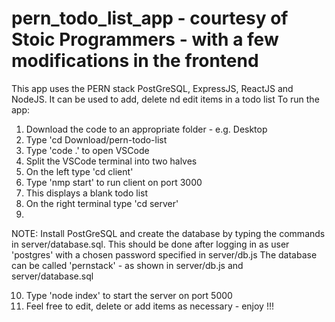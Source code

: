 # pern_todo_list_app - courtesy of Stoic Programmers - with a few modifications in the frontend
This app uses the PERN stack
PostGreSQL, ExpressJS, ReactJS and NodeJS.
It can be used to add, delete nd edit items in a todo list
To run the app:
1. Download the code to an appropriate folder - e.g. Desktop
2. Type 'cd Download/pern-todo-list
3. Type 'code .' to open VSCode
4. Split the VSCode terminal into two halves
5. On the left type 'cd client'
6. Type 'nmp start' to run client on port 3000
7. This displays a blank todo list
8. On the right terminal type 'cd server'
9. 
NOTE: Install PostGreSQL and create the database by typing the commands in server/database.sql.
This should be done after logging in as user 'postgres' with a chosen password specified in server/db.js
The database can be called 'pernstack' - as shown in server/db.js and server/database.sql

10. Type 'node index' to start the server on port 5000
11. Feel free to edit, delete or add items as necessary - enjoy !!!
